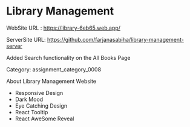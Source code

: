 # Library Management
WebSite URL : https://library-6eb65.web.app/

ServerSite URL: https://github.com/farjanasabiha/library-management-server

Added Search functionality on the All Books Page

Category: assignment_category_0008

About Library Management Website
- Responsive Design
- Dark Mood
- Eye Catching Design
- React Tooltip
- React AweSome Reveal
